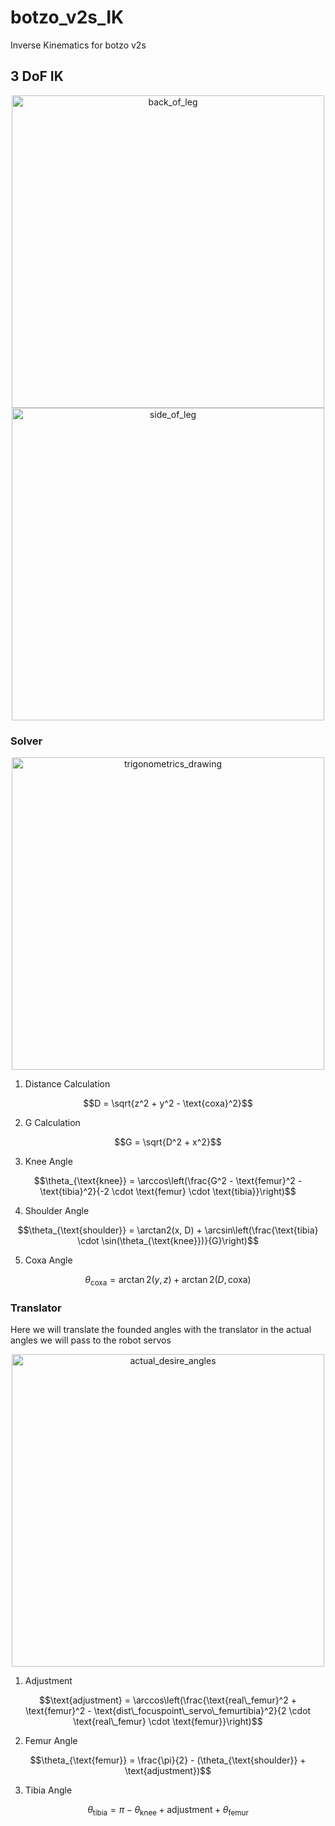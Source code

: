 # botzo_v2s_IK
Inverse Kinematics for botzo v2s

## 3 DoF IK

<div align="center">
  <img src="https://github.com/botzo-team/our_images_and_videos/blob/main/IK_back_of_leg.png" alt="back_of_leg" width="500"/>
</div>

<div align="center">
  <img src="https://github.com/botzo-team/our_images_and_videos/blob/main/IK_side_of_leg.png" alt="side_of_leg" width="500"/>
</div>

### Solver

<div align="center">
  <img src="https://github.com/botzo-team/our_images_and_videos/blob/main/IK_trigonometrics_drawing.png" alt="trigonometrics_drawing" width="500"/>
</div>

1. Distance Calculation

```math
D = \sqrt{z^2 + y^2 - \text{coxa}^2}
```

2. G Calculation

```math
G = \sqrt{D^2 + x^2}
```

3. Knee Angle

```math
\theta_{\text{knee}} = \arccos\left(\frac{G^2 - \text{femur}^2 - \text{tibia}^2}{-2 \cdot \text{femur} \cdot \text{tibia}}\right)
```

4. Shoulder Angle

```math
\theta_{\text{shoulder}} = \arctan2(x, D) + \arcsin\left(\frac{\text{tibia} \cdot \sin(\theta_{\text{knee}})}{G}\right)
```

5. Coxa Angle

```math
\theta_{\text{coxa}} = \arctan2(y, z) + \arctan2(D, \text{coxa})
```

### Translator

Here we will translate the founded angles with the translator in the actual angles we will pass to the robot servos

<div align="center">
  <img src="https://github.com/botzo-team/our_images_and_videos/blob/main/IK_desire_angles.png" alt="actual_desire_angles" width="500"/>
</div>

1. Adjustment

```math
\text{adjustment} = \arccos\left(\frac{\text{real\_femur}^2 + \text{femur}^2 - \text{dist\_focuspoint\_servo\_femurtibia}^2}{2 \cdot \text{real\_femur} \cdot \text{femur}}\right)
```

2. Femur Angle

```math
\theta_{\text{femur}} = \frac{\pi}{2} - (\theta_{\text{shoulder}} + \text{adjustment})
```

3. Tibia Angle

```math
\theta_{\text{tibia}} = \pi - \theta_{\text{knee}} + \text{adjustment} + \theta_{\text{femur}}
```

